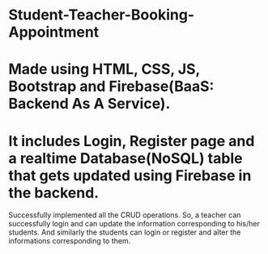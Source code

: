 # Student-Teacher-Booking-Appointment
# Made using HTML, CSS, JS, Bootstrap and Firebase(BaaS: Backend As A Service).
# It includes Login, Register page and a realtime Database(NoSQL) table that gets updated using Firebase in the backend.
Successfully implemented all the CRUD operations.
So, a teacher can successfully login and can update the information corresponding to his/her students. And similarly the students can login or register and alter the informations corresponding to them.
